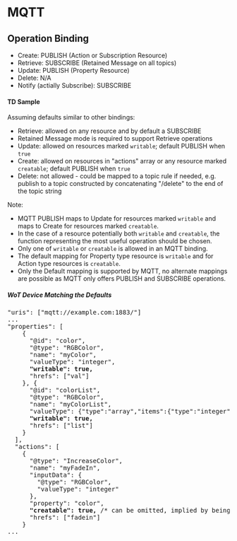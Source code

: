 # MQTT

## Operation Binding

* Create: PUBLISH (Action or Subscription Resource)
* Retrieve: SUBSCRIBE (Retained Message on all topics)
* Update: PUBLISH (Property Resource)
* Delete: N/A
* Notify (actially Subscribe): SUBSCRIBE

#### TD Sample

Assuming defaults similar to other bindings:

* Retrieve: allowed on any resource and by default a SUBSCRIBE
* Retained Message mode is required to support Retrieve operations
* Update: allowed on resources marked `writable`; default PUBLISH when `true`
* Create: allowed on resources in "actions" array or any resource marked `creatable`; default PUBLISH when `true`
* Delete: not allowed - could be mapped to a topic rule if needed, e.g. publish to a topic constructed by concatenating "/delete" to the end of the topic string

Note: 
* MQTT PUBLISH maps to Update for resources marked `writable` and maps to Create for resources marked `creatable`. 
* In the case of a resource potentially both `writable` and `creatable`, the function representing the most useful operation should be chosen. 
* Only one of `writable` or `creatable` is allowed in an MQTT binding. 
* The default mapping for Property type resource is `writable` and for Action type resources is `creatable`.
* Only the Default mapping is supported by MQTT, no alternate mappings are possible as MQTT only offers PUBLISH and SUBSCRIBE operations.

##### WoT Device Matching the Defaults

<pre>
"uris": ["mqtt://example.com:1883/"]
...
"properties": [
    {
      "@id": "color",
      "@type": "RGBColor",
      "name": "myColor",
      "valueType": "integer",
      <b>"writable": true,</b>
      "hrefs": ["val"]
    }, {
      "@id": "colorList",
      "@type": "RGBColor",
      "name": "myColorList",
      "valueType": {"type":"array","items":{"type":"integer","minimum":0,"maximum":255},"minItems":3,"maxItems":3},
      <b>"writable": true,</b>
      "hrefs": ["list"]
    }
  ],
  "actions": [
    {
      "@type": "IncreaseColor",
      "name": "myFadeIn",
      "inputData": {
        "@type": "RGBColor",
        "valueType": "integer"
      },
      "property": "color",
      <b>"creatable": true,</b> /* can be omitted, implied by being in "actions" array */
      "hrefs": ["fadein"]
    }
...
</pre>


